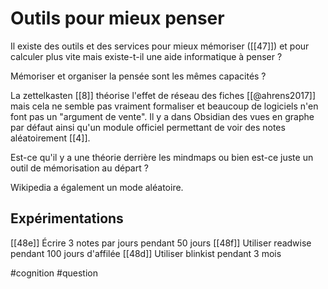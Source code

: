 # Outils pour mieux penser

Il existe des outils et des services pour mieux mémoriser ([[47]]) et pour calculer plus vite mais existe-t-il une aide informatique à penser ?

Mémoriser et organiser la pensée sont les mêmes capacités ?

La zettelkasten [[8]] théorise l'effet de réseau des fiches [[@ahrens2017]] mais cela ne semble pas vraiment formaliser et beaucoup de logiciels n'en font pas un "argument de vente". Il y a dans Obsidian des vues en graphe par défaut ainsi qu'un module officiel permettant de voir des notes aléatoirement [[4]].

Est-ce qu'il y a une théorie derrière les mindmaps ou bien est-ce juste un outil de mémorisation au départ ?

Wikipedia a également un mode aléatoire.

## Expérimentations

[[48e]] Écrire 3 notes par jours pendant 50 jours
[[48f]] Utiliser readwise pendant 100 jours d'affilée
[[48d]] Utiliser blinkist pendant 3 mois


#cognition #question 